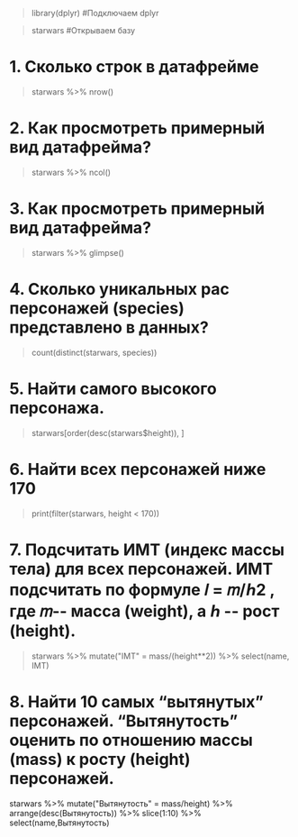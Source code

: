 > library(dplyr)  #Подключаем dplyr


> starwars  #Открываем базу


# 1. Сколько строк в датафрейме

> starwars %>% nrow()


# 2. Как просмотреть примерный вид датафрейма?

 > starwars %>% ncol()


# 3. Как просмотреть примерный вид датафрейма?

> starwars %>% glimpse()


# 4. Сколько уникальных рас персонажей (species) представлено в данных?

> count(distinct(starwars, species))


# 5. Найти самого высокого персонажа.

> starwars[order(desc(starwars$height)), ]

# 6. Найти всех персонажей ниже 170

> print(filter(starwars, height < 170))


# 7. Подсчитать ИМТ (индекс массы тела) для всех персонажей. ИМТ подсчитать по формуле 𝐼 = 𝑚/ℎ2 , где 𝑚-- масса (weight), а ℎ -- рост (height).
> starwars %>% mutate("IMT" = mass/(height**2)) %>% select(name, IMT)

# 8. Найти 10 самых “вытянутых” персонажей. “Вытянутость” оценить по отношению массы (mass) к росту (height) персонажей.
starwars %>% mutate("Вытянутость" = mass/height) %>% arrange(desc(Вытянутость)) %>% slice(1:10) %>% select(name,Вытянутость)


